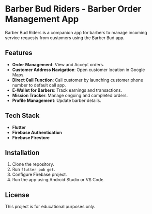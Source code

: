 # Barber Bud Riders - Barber Order Management App

Barber Bud Riders is a companion app for barbers to manage incoming service requests from customers using the Barber Bud app.

## Features
- **Order Management**: View and Accept  orders.
- **Customer Address Navigation**: Open customer location in Google Maps.
- **Direct Call Function**: Call customer by launching customer phone number to default call app.
- **E-Wallet for Barbers**: Track earnings and transactions.
- **Mission Tracker**: Manage ongoing and completed orders.
- **Profile Management**: Update barber details.

## Tech Stack
- **Flutter**
- **Firebase Authentication**
- **Firebase Firestore**

## Installation
1. Clone the repository.
2. Run `flutter pub get`.
3. Configure Firebase project.
4. Run the app using Android Studio or VS Code.

## License
This project is for educational purposes only.
